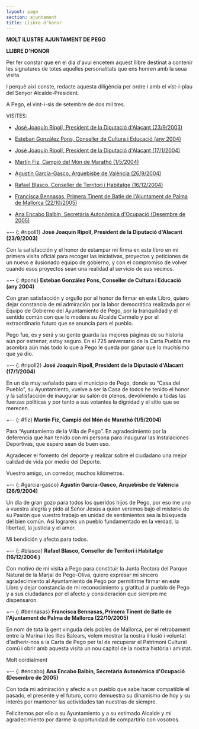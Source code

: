 ```yaml
---
layout: page
section: ajuntament
title: Llibre d'honor
---
```


**MOLT ILUSTRE AJUNTAMENT DE PEGO**

**LLIBRE D'HONOR**

Per fer constar que en el dia d'avui encetem aquest llibre destinat a contenir les signatures de totes aquelles personalitats que ens honren amb la seua visita.

I perquè així conste, redacte aquesta diligència per ordre i amb el vist-i-plau del Senyor Alcalde-President.

A Pego, el vint-i-sis de setembre de dos mil tres.

VISITES:

* [José Joaquín Ripoll, President de la Diputació d'Alacant (23/9/2003)](#ripoll1)

* [Esteban González Pons, Conseller de Cultura i Educació (any 2004)](#pons)

* [José Joaquín Ripoll, President de la Diputació d'Alacant (17/1/2004)](#ripoll2)

* [Martín Fiz, Campió del Món de Marathó (1/5/2004)](#fiz)

* [Agustín García-Gasco, Arquebisbe de València (26/9/2004)](#garcia-gasco)

* [Rafael Blasco, Conseller de Territori i Habitatge (16/12/2004)](#blasco)

* [Francisca Bennasas, Primera Tinent de Batle de l'Ajuntament de Palma de Mallorca (22/10/2005)](#bennasas)

* [Ana Encabo Balbín, Secretària Autonòmica d'Ocupació (Desembre de 2005)](#encabo)

+-- {: #ripoll1}
**José Joaquín Ripoll, President de la Diputació d'Alacant (23/9/2003)**

Con la satisfacción y el honor de estampar mi firma en este libro en mi primera visita oficial para recoger las iniciativas, proyectos y peticiones de un nuevo e ilusionado equipo de gobierno, y con el compromiso de volver cuando esos proyectos sean una realidad al servicio de sus vecinos.
</div>

+-- {: #pons}
**Esteban González Pons, Conseller de Cultura i Educació (any 2004)**

Con gran satisfacción y orgullo por el honor de firmar en este Libro, quiero dejar constancia de mi admiración por la labor democrática realizada por el Equipo de Gobierno del Ayuntamiento de Pego, por la tranquilidad y el sentido común con que lo modera su Alcalde Carmelo y por el extraordinario futuro que se anuncia para el pueblo.

Pego fue, es y será y su gente guarda las mejores páginas de su historia aún por estrenar, estoy seguro. En el 725 aniversario de la Carta Puebla me asombra aún más todo lo que a Pego le queda por ganar que lo muchísimo que ya dio.
</div>

+-- {: #ripoll2}
**José Joaquín Ripoll, President de la Diputació d'Alacant (17/1/2004)**

En un día muy señalado para el municipio de Pego, donde su “Casa del Pueblo”, su Ayuntamiento, vuelve a ser la Casa de todos he tenido el honor y la satisfacción de inaugurar su salón de plenos, devolviendo a todas las fuerzas políticas y por tanto a sus votantes la dignidad y el sitio que se merecen.
</div>

+-- {: #fiz}
**Martín Fiz, Campió del Món de Marathó (1/5/2004)**

Para “Ayuntamiento de la Villa de Pego”. En agradecimiento por la deferencia que han tenido con mi persona para inaugurar las Instalaciones Deportivas, que espero sean de buen uso.

Agradecer el fomento del deporte y realizar sobre el ciudadano una mejor calidad de vida por medio del Deporte.

Vuestro amigo, un corredor, muchos kilómetros.
</div>

+-- {: #garcia-gasco}
**Agustín García-Gasco, Arquebisbe de València (26/9/2004)**

Un día de gran gozo para todos los queridos hijos de Pego, por eso me uno a vuestra alegría y pido al Señor Jesús a quien veremos bajo el misterio de su Pasión que vuestro trabajo en unidad de sentimientos sea la búsqueda del bien común. Así lograreis un pueblo fundamentado en la verdad, la libertad, la justicia y el amor.

Mi bendición y afecto para todos.
</div>

+-- {: #blasco}
**Rafael Blasco, Conseller de Territori i Habitatge (16/12/2004 )**

Con motivo de mi visita a Pego para constituir la Junta Rectora del Parque Natural de la Marjal de Pego-Oliva, quiero expresar mi sincero agradecimiento al Ayuntamiento de Pego por permitirme firmar en este Libro y dejar constancia de mi reconocimiento y gratitud al pueblo de Pego y a sus ciudadanos por el afecto y consideración que siempre me dispensaron.
</div>

+-- {: #bennasas}
**Francisca Bennasas, Primera Tinent de Batle de l'Ajuntament de Palma de Mallorca (22/10/2005)**

En nom de tota la gent vinguda dels pobles de Mallorca, per el retrobament entre la Marina i les Illes Balears, volem mostrar la nostra il·lusió i voluntat d'adherir-nos a la Carta de Pego per tal de recuperar el Patrimoni Cultural comú i obrir amb aquesta visita un nou capítol de la nostra història i amistat.

Molt cordialment
</div>

+-- {: #encabo}
**Ana Encabo Balbín, Secretària Autonòmica d'Ocupació (Desembre de 2005)**

Con toda mi admiración y afecto a un pueblo que sabe hacer compatible el pasado, el presente y el futuro, como demuestra su dinamismo de hoy y su interés por mantener las actividades tan nuestras de siempre.

Felicitemos por ello a su Ayuntamiento y a su estimado Alcalde y mi agradecimiento por darme la oportunidad de compartirlo con vosotros.
</div>